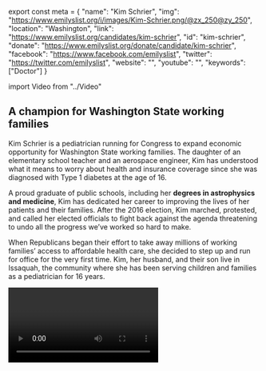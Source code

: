 export const meta = {
  "name": "Kim Schrier",
  "img": "https://www.emilyslist.org/i/images/Kim-Schrier.png/@zx_250@zy_250",
  "location": "Washington",
  "link": "https://www.emilyslist.org/candidates/kim-schrier",
  "id": "kim-schrier",
  "donate": "https://www.emilyslist.org/donate/candidate/kim-schrier",
  "facebook": "https://www.facebook.com/emilyslist",
  "twitter": "https://twitter.com/emilyslist",
  "website": "",
  "youtube": "",
  "keywords": ["Doctor"]
}

import Video from "../Video"

## A champion for Washington State working families

Kim Schrier is a pediatrician running for Congress to expand economic opportunity for Washington State working families. The daughter of an elementary school teacher and an aerospace engineer, Kim has understood what it means to worry about health and insurance coverage since she was diagnosed with Type 1 diabetes at the age of 16.

A proud graduate of public schools, including her **degrees in astrophysics and medicine**, Kim has dedicated her career to improving the lives of her patients and their families. After the 2016 election, Kim marched, protested, and called her elected officials to fight back against the agenda threatening to undo all the progress we’ve worked so hard to make.

When Republicans began their effort to take away millions of working families’ access to affordable health care, she decided to step up and run for office for the very first time. Kim, her husband, and their son live in Issaquah, the community where she has been serving children and families as a pediatrician for 16 years.

<Video id="IRF45yBcWh0" />

## A pediatrician and community leader fighting for our values

Kim will fight to expand economic opportunity for all Washington State working families. She is running to create good paying jobs and to defend economic security by protecting vital programs like Medicare, Medicaid, and Social Security. An advocate for public education and a fighter for all students, she will work tirelessly to help Washington State schools prepare students to succeed in tomorrow’s economy and to make college more affordable. As a medical doctor with 16 years of experience practicing pediatrics in her community, Kim is ready to bring new leadership to Washington. “I believe that health care is a right, not a privilege,” Kim has said, and she will fight back against any attempt to roll back the progress we have made in expanding Americans’ access to affordable care. “As someone with Type 1 diabetes, I know personally what it's like to worry about losing coverage due to a pre-existing condition,” she has said. “TrumpCare would take away health insurance for over 70,000 people in my district.” Kim is a pro-choice champion who will fiercely defend every woman’s right to make her own health care decisions. “Having a woman doctor at the table is an important perspective, especially during discussions of women’s health and reproductive rights,” she has said.

## An opportunity to flip an open seat from red to blue

Kim is running for the highly contested open seat currently held by Republican Congressman Dave Reichert, who opted not to seek re-election less than a month after Kim launched her strong campaign to hold him accountable for voting to repeal the Affordable Care Act. Democrats’ path to taking back the House runs straight through this district – one of 23 Republican-held districts where Hillary Clinton outperformed Donald Trump in 2016. This is a must-win race, and Kim is the only candidate who has what it takes to flip this seat from red to blue. Let’s show her the full support of the EMILY’s List community, and help send this champion for Washington State working families to Congress.
